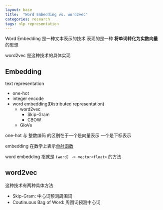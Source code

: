 ```yaml
---
layout: base
title:  "Word Embedding vs. word2vec"
categories: research
tags: nlp representation
---
```


Word Embedding 是一种文本表示的技术 表现的是一种 **将单词转化为实数向量** 的思想

word2vec 是这种技术的具体实现

<!--more-->

## Embedding

text representation
- one-hot
- integer encode
- word embedding(Distributed representation)
  - word2vec
    - Skip-Gram
    - CBOW
  - GloVe



one-hot 与 整数编码 的区别在于一个是向量表示 一个是下标表示

embedding 在数学上表示[单射函数][embedding-zhihu]

word embedding 指就是 `(word) -> vector<float>` 的方法

## word2vec

这种技术有两种具体方法
- Skip-Gram: 中心词预测周围词
- Coutinuous Bag of Word: 周围词预测中心词

[embedding-zhihu]: https://www.zhihu.com/question/32275069/answer/80188672